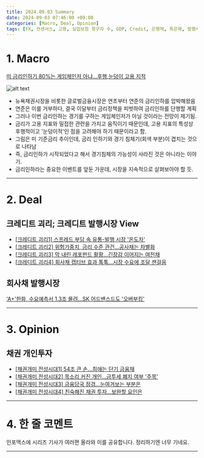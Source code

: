```yaml
---
title: 2024.09.03 Summary
date: 2024-09-03 07:46:00 +09:00
categories: [Macro, Deal, Opinion]
tags: [FX, 컨센서스, 고용, 실업보험 청구자 수, GDP, Credit, 은행채, 특은해, 발행시장, 금리인하, 연착륙]
---
```


# 1. Macro

[미 금리인하기 80%는 게임체인저 아냐...후행,눈덩이 고용 지적](https://news.einfomax.co.kr/news/articleView.html?idxno=4323523)

![alt text](https://cdn.news.einfomax.co.kr/news/photo/202409/4323523_203229_51.jpg)

- 뉴욕채권시장을 비롯한 글로벌금융시장은 연초부터 연준의 금리인하를 압박해왔음
- 연준은 이를 거부하다, 결국 이달부터 금리정책을 피벗하여 금리인하를 단행할 계획
- 그러나 이번 금리인하는 경기를 구하는 게임체인저가 아닐 것이라는 전망이 제기됨.
- 금리가 고용 지표와 밀접한 관련을 가지고 움직이기 때문인데, 고용 지표의 특성상 후행적이고 '눈덩이적'인 점을 고려해야 하기 때문이라고 함.
- 그림은 미 기준금리 추이인데, 금리 인하기와 경기 침체기(회색 부분)이 겹치는 것으로 나타남
- 즉, 금리인하가 시작되었다고 해서 경기침체의 가능성이 사라진 것은 아니라는 이야기.
- 금리인하라는 중요한 이벤트를 앞둔 가운데, 시장을 지속적으로 살펴보아야 할 듯.

---

# 2. Deal

## 크레디트 괴리; 크레디트 발행시장 View

- [[크레디트 괴리1] 스프레드 부담 속 유통-발행 시장 '온도차'](https://news.einfomax.co.kr/news/articleView.html?idxno=4323458)
- [[크레디트 괴리2] 위험가중치, 금리 수준 관건...공사채는 차별화](https://news.einfomax.co.kr/news/articleView.html?idxno=4323460)
- [[크레디트 괴리3] 막 내린 레포펀드 활황...긴장감 이어지는 여전채](https://news.einfomax.co.kr/news/articleView.html?idxno=4323459)
- [[크레디트 괴리4] 회사채 캡티브 효과 톡톡...시장 수요에 조달 잰걸음](https://news.einfomax.co.kr/news/articleView.html?idxno=4323461)

## 회사채 발행시장

['A+'한화, 수요예측서 1.3조 몰려...SK 어드밴스드도 '오버부킹'](https://news.einfomax.co.kr/news/articleView.html?idxno=4323565)



---

# 3. Opinion

## 채권 개인투자

- [[채권개미 전성시대1] 54조 큰 손...최애는 단기 금융채](https://news.einfomax.co.kr/news/articleView.html?idxno=4323488)
- [[채권개미 전성시대2] 목소리 커진 개인...금투세 폐지 여부 '주목'](https://news.einfomax.co.kr/news/articleView.html?idxno=4323490)
- [[채권개미 전성시대3] 금융당국 점검...눈여겨보는 부분은](https://news.einfomax.co.kr/news/articleView.html?idxno=4323489)
- [[채권개미 전성시대4] 친숙해진 채권 투자...보완할 요인은](https://news.einfomax.co.kr/news/articleView.html?idxno=4323491)


---

# 4. 한 줄 코멘트

인포맥스에 시리즈 기사가 여러편 올라와 이를 공유합니다. 정리하기엔 너무 기네요.

---